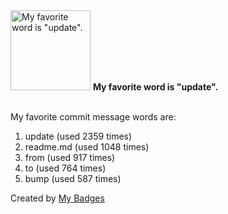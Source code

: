 <img src="https://github.com/my-badges/my-badges/blob/master/src/all-badges/favorite-word/favorite-word.png?raw=true" alt="My favorite word is &quot;update&quot;." title="My favorite word is &quot;update&quot;." width="128">
<strong>My favorite word is &quot;update&quot;.</strong>
<br><br>

My favorite commit message words are:

1. update (used 2359 times)
2. readme.md (used 1048 times)
3. from (used 917 times)
4. to (used 764 times)
5. bump (used 587 times)


Created by <a href="https://github.com/my-badges/my-badges">My Badges</a>